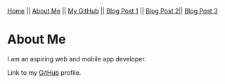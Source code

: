 [Home](README.md) || [About Me](About-Me.md) || [My GitHub](https://github.com/leahgrace555) || [Blog Post 1](blogpost1.md) || [Blog Post 2](blogpost2.md)|| [Blog Post 3](blogpost3.md)

# About Me 

I am an aspiring web and mobile app developer. 

Link to my [GitHub](https://github.com/leahgrace555) profile.
